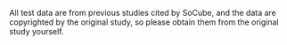 All test data are from previous studies cited by SoCube, and the data are copyrighted by the original study, so please obtain them from the original study yourself.